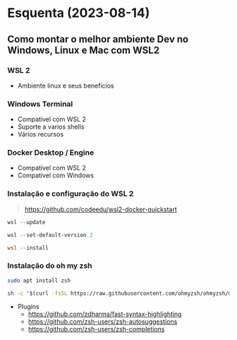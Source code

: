 # Esquenta (2023-08-14)
## Como montar o melhor ambiente Dev no Windows, Linux e Mac com WSL2

### WSL 2
- Ambiente linux e seus benefícios

### Windows Terminal
- Compatível com WSL 2
- Suporte a varios shells
- Vários recursos

### Docker Desktop / Engine
- Compatível com WSL 2
- Compatível com Windows

### Instalação e configuração do WSL 2
> https://github.com/codeedu/wsl2-docker-quickstart

```Powershell
wsl --update

wsl --set-default-version 2

wsl --install
```

### Instalação do oh my zsh
```bash
sudo apt install zsh

sh -c "$(curl -fsSL https://raw.githubusercontent.com/ohmyzsh/ohmyzsh/master/tools/install.sh)"
```

- Plugins
  - https://github.com/zdharma/fast-syntax-highlighting
  - https://github.com/zsh-users/zsh-autosuggestions
  - https://github.com/zsh-users/zsh-completions
